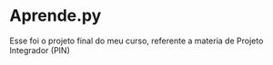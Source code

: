# Aprende.py
Esse foi o projeto final do meu curso, referente a materia de Projeto Integrador (PIN)
